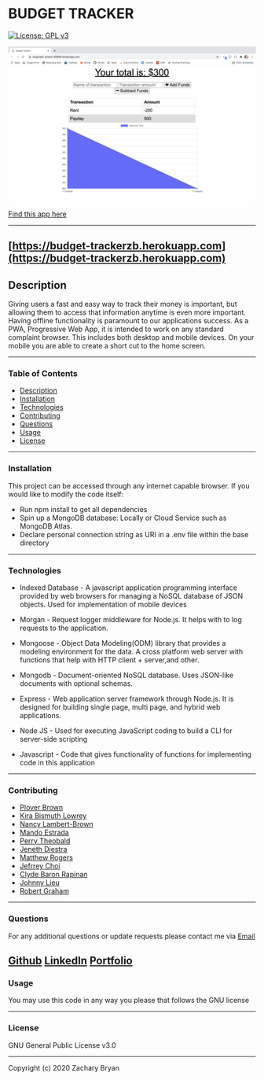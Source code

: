 # BUDGET TRACKER

[![License: GPL v3](https://img.shields.io/badge/License-GPLv3-blue.svg)](https://www.gnu.org/licenses/gpl-3.0)

![screenshot of home screen](./assets/homepage.png)

[Find this app here](https://budget-trackerzb.herokuapp.com/)

---

[https://budget-trackerzb.herokuapp.com](https://budget-trackerzb.herokuapp.com)
---
## Description

Giving users a fast and easy way to track their money is important, but allowing them to access that information anytime is even more important. Having offline functionality is paramount to our applications success. As a PWA, Progressive Web App, it is intended to work on any standard complaint browser. This includes both desktop and mobile devices. On your mobile you are able to create a short cut to the home screen.


---
### Table of Contents

* [Description](#description)
* [Installation](#installation)
* [Technologies](#technologies)
* [Contributing](#contributing)
* [Questions](#questions)
* [Usage](#usage)
* [License](#licence)

---
### Installation

This project can be accessed through any internet capable browser. If you would like to modify the code itself:

* Run npm install to get all dependencies
* Spin up a MongoDB database: Locally or Cloud Service such as MongoDB Atlas.
* Declare personal connection string as URI in a .env file within the base directory

---
### Technologies

* Indexed Database - A javascript application programming interface provided by web browsers for managing a NoSQL database of JSON objects. Used for implementation of mobile devices

* Morgan -  Request logger middleware for Node.js. It helps with to log requests to the application.

* Mongoose - Object Data Modeling(ODM) library that provides a modeling environment for the data. A cross platform web server with functions that help with HTTP client + server,and other.
* Mongodb -  Document-oriented NoSQL database. Uses JSON-like documents with optional schemas.
* Express - Web application server framework through Node.js. It is designed for building single page, multi page, and hybrid web applications.
* Node JS - Used for executing JavaScript coding to build a CLI for server-side scripting
* Javascript - Code that gives functionality of functions for implementing code in this application

---
### Contributing

- [Plover Brown](https://github.com/rebgrasshopper)
- [Kira Bismuth Lowrey](https://github.com/KILowrey)
- [Nancy Lambert-Brown](https://github.com/n-lambert)
- [Mando Estrada](https://github.com/Mando619)
- [Perry Theobald](https://github.com/perrytjr)
- [Jeneth Diestra](https://github.com/jen6one9)
- [Matthew Rogers](https://github.com/Rogers-Development-Services)
- [Jefrrey Choi](https://github.com/jepoy92)
- [Clyde Baron Rapinan](https://github.com/clydebaron2000)
- [Johnny Lieu](https://github.com/johnnylieu)
- [Robert Graham](https://github.com/Robmgraham)


---
### Questions

For any additional questions or update requests please contact me via [Email](zacharybryan@icloud.com)


[Github](https://www.github.com/zacharybryan)
[LinkedIn](https://www.linkedin.com/in/zachary-bryan-2858031aa/)
[Portfolio](https://zacharybryan.github.io/responsivePortfolio/portfolio.html)
---
### Usage

You may use this code in any way you please that follows the GNU license

---
### License

GNU General Public License v3.0

---
Copyright (c) 2020 Zachary Bryan
